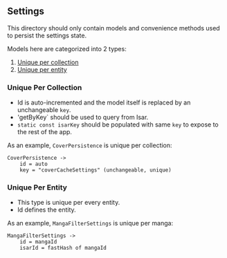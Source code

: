## Settings

This directory should only contain models and convenience methods used to persist
the settings state.

Models here are categorized into 2 types:

1. [Unique per collection](###Unique-Per-Collection)
2. [Unique per entity](###Unique-Per-Entity)

### Unique Per Collection

-   Id is auto-incremented and the model itself is replaced by an unchangeable `key`.
-   'getByKey` should be used to query from Isar.
-   `static const isarKey` should be populated with same `key` to expose to the rest of the app.

As an example, `CoverPersistence` is unique per collection:

```
CoverPersistence ->
    id = auto
    key = "coverCacheSettings" (unchangeable, unique)
```

### Unique Per Entity

-   This type is unique per every entity.
-   Id defines the entity.

As an example, `MangaFilterSettings` is unique per manga:

```
MangaFilterSettings ->
    id = mangaId
    isarId = fastHash of mangaId
```

